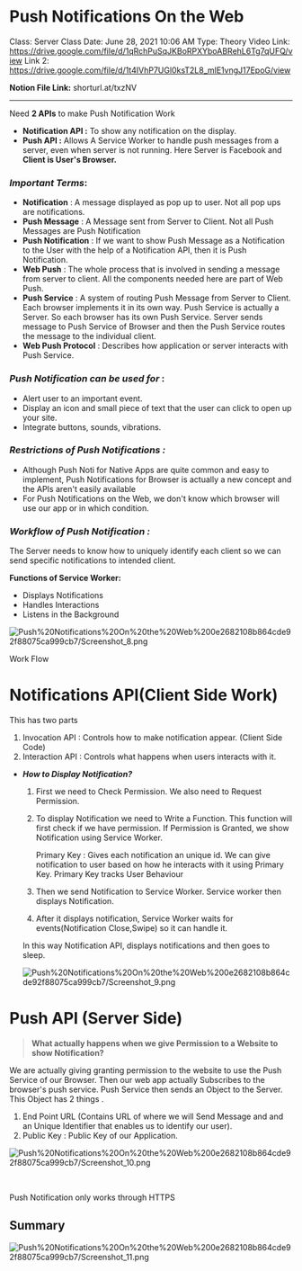 # Push Notifications On the Web

Class: Server
Class Date: June 28, 2021 10:06 AM
Type: Theory
Video Link: https://drive.google.com/file/d/1qRchPuSqJKBoRPXYboABRehL6Tg7qUFQ/view
Link 2: https://drive.google.com/file/d/1t4IVhP7UGl0ksT2L8_mlE1vngJ17EpoG/view

**Notion File Link:** shorturl.at/txzNV

------

Need **2 APIs** to make Push Notification Work

- **Notification API :**  To show any notification on the display.
- **Push API :**  Allows A Service Worker to handle push messages from a server, even when server is not running. Here Server is Facebook and **Client is User's Browser.**

### *Important Terms*:

- **Notification** : A message displayed as pop up to user. Not all pop ups are notifications.
- **Push Message** : A Message sent from Server to Client. Not all Push Messages are Push Notification
- **Push Notification** : If we want to show Push Message as a Notification to the User with the help of a Notification API, then it is Push Notification.
- **Web Push** : The whole process that is involved in sending a message from server to client. All the components needed here are part of Web Push.
- **Push Service** : A system of routing Push Message from Server to Client. Each browser implements it in its own way. Push Service is actually a Server. So each browser has its own Push Service. Server sends message to Push Service of Browser and then the Push Service routes the message to the individual client.
- **Web Push Protocol** : Describes how application or server interacts with Push Service.

   

### *Push Notification can be used for* :

- Alert user to an important event.
- Display an icon and small piece of text that the user can click to open up your site.
- Integrate buttons, sounds, vibrations.

### *Restrictions of Push Notifications :*

- Although Push Noti for Native Apps are quite common and easy to implement, Push Notifications for Browser is actually a new concept and the APIs aren't easily available
- For Push Notifications on the Web, we don't know which browser will use our app or in which condition.

### *Workflow of Push Notification :*

The Server needs to know how to uniquely identify each client so we can send specific      notifications to intended client.

**Functions of Service Worker:**

- Displays Notifications
- Handles Interactions
- Listens in the Background

![Push%20Notifications%20On%20the%20Web%200e2682108b864cde92f88075ca999cb7/Screenshot_8.png](Push%20Notifications%20On%20the%20Web%200e2682108b864cde92f88075ca999cb7/Screenshot_8.png)

Work Flow

# Notifications API(Client Side Work)

   This has two parts

1. Invocation API : Controls how to make notification appear. (Client Side Code)
2. Interaction API : Controls what happens when users interacts with it.

- ***How to Display Notification?***
    1. First we need to Check Permission. We also need to Request Permission.
    2. To display Notification we need to Write a Function. This function will first check if we have permission. If Permission is Granted, we show Notification using Service Worker.

        Primary Key : Gives each notification an unique id. We can give notification to user based on how he interacts with it using Primary Key. Primary Key tracks User Behaviour

    3. Then we send Notification to Service Worker. Service worker then displays Notification.

    4. After it displays notification, Service Worker waits for events(Notification Close,Swipe) so it can handle it.

    In this way Notification API, displays notifications and then goes to sleep.

    ![Push%20Notifications%20On%20the%20Web%200e2682108b864cde92f88075ca999cb7/Screenshot_9.png](Push%20Notifications%20On%20the%20Web%200e2682108b864cde92f88075ca999cb7/Screenshot_9.png)

# Push API (Server Side)

> **What actually happens when we give Permission to a Website to show Notification?**

We are actually giving granting permission to the website to use the Push Service of our Browser. Then our web app actually Subscribes to the browser's push service. Push Service then sends an Object to the Server. This Object has 2 things .

1. End Point URL (Contains URL of where we will Send Message and and an Unique Identifier that enables us to identify our user).
2. Public Key :  Public Key of our Application.

![Push%20Notifications%20On%20the%20Web%200e2682108b864cde92f88075ca999cb7/Screenshot_10.png](Push%20Notifications%20On%20the%20Web%200e2682108b864cde92f88075ca999cb7/Screenshot_10.png)

​                                                                             

Push Notification only works through HTTPS

## Summary

![Push%20Notifications%20On%20the%20Web%200e2682108b864cde92f88075ca999cb7/Screenshot_11.png](Push%20Notifications%20On%20the%20Web%200e2682108b864cde92f88075ca999cb7/Screenshot_11.png)
